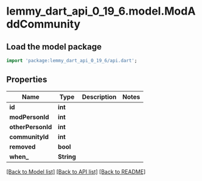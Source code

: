 # lemmy_dart_api_0_19_6.model.ModAddCommunity

## Load the model package
```dart
import 'package:lemmy_dart_api_0_19_6/api.dart';
```

## Properties
Name | Type | Description | Notes
------------ | ------------- | ------------- | -------------
**id** | **int** |  | 
**modPersonId** | **int** |  | 
**otherPersonId** | **int** |  | 
**communityId** | **int** |  | 
**removed** | **bool** |  | 
**when_** | **String** |  | 

[[Back to Model list]](../README.md#documentation-for-models) [[Back to API list]](../README.md#documentation-for-api-endpoints) [[Back to README]](../README.md)


